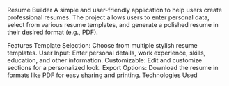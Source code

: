 Resume Builder
A simple and user-friendly application to help users create professional resumes. The project allows users to enter personal data, select from various resume templates, and generate a polished resume in their desired format (e.g., PDF).

Features
Template Selection: Choose from multiple stylish resume templates.
User Input: Enter personal details, work experience, skills, education, and other information.
Customizable: Edit and customize sections for a personalized look.
Export Options: Download the resume in formats like PDF for easy sharing and printing.
Technologies Used
